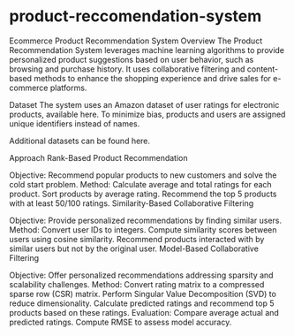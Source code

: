 # product-reccomendation-system

Ecommerce Product Recommendation System
Overview
The Product Recommendation System leverages machine learning algorithms to provide personalized product suggestions based on user behavior, such as browsing and purchase history. It uses collaborative filtering and content-based methods to enhance the shopping experience and drive sales for e-commerce platforms.

Dataset
The system uses an Amazon dataset of user ratings for electronic products, available here. To minimize bias, products and users are assigned unique identifiers instead of names.

Additional datasets can be found here.

Approach
Rank-Based Product Recommendation

Objective: Recommend popular products to new customers and solve the cold start problem.
Method:
Calculate average and total ratings for each product.
Sort products by average rating.
Recommend the top 5 products with at least 50/100 ratings.
Similarity-Based Collaborative Filtering

Objective: Provide personalized recommendations by finding similar users.
Method:
Convert user IDs to integers.
Compute similarity scores between users using cosine similarity.
Recommend products interacted with by similar users but not by the original user.
Model-Based Collaborative Filtering

Objective: Offer personalized recommendations addressing sparsity and scalability challenges.
Method:
Convert rating matrix to a compressed sparse row (CSR) matrix.
Perform Singular Value Decomposition (SVD) to reduce dimensionality.
Calculate predicted ratings and recommend top 5 products based on these ratings.
Evaluation:
Compare average actual and predicted ratings.
Compute RMSE to assess model accuracy.

